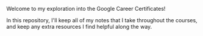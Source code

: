 Welcome to my exploration into the Google Career Certificates!

In this repository, I'll keep all of my notes that I take throughout the courses, and keep any extra resources I find helpful along the way.